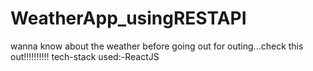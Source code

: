 # WeatherApp_usingRESTAPI
wanna know about the weather before going out for outing...check this out!!!!!!!!!! tech-stack used:-ReactJS
